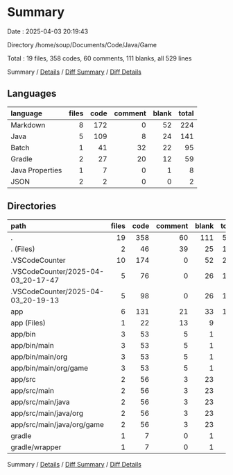 # Summary

Date : 2025-04-03 20:19:43

Directory /home/soup/Documents/Code/Java/Game

Total : 19 files,  358 codes, 60 comments, 111 blanks, all 529 lines

Summary / [Details](details.md) / [Diff Summary](diff.md) / [Diff Details](diff-details.md)

## Languages
| language | files | code | comment | blank | total |
| :--- | ---: | ---: | ---: | ---: | ---: |
| Markdown | 8 | 172 | 0 | 52 | 224 |
| Java | 5 | 109 | 8 | 24 | 141 |
| Batch | 1 | 41 | 32 | 22 | 95 |
| Gradle | 2 | 27 | 20 | 12 | 59 |
| Java Properties | 1 | 7 | 0 | 1 | 8 |
| JSON | 2 | 2 | 0 | 0 | 2 |

## Directories
| path | files | code | comment | blank | total |
| :--- | ---: | ---: | ---: | ---: | ---: |
| . | 19 | 358 | 60 | 111 | 529 |
| . (Files) | 2 | 46 | 39 | 25 | 110 |
| .VSCodeCounter | 10 | 174 | 0 | 52 | 226 |
| .VSCodeCounter/2025-04-03_20-17-47 | 5 | 76 | 0 | 26 | 102 |
| .VSCodeCounter/2025-04-03_20-19-13 | 5 | 98 | 0 | 26 | 124 |
| app | 6 | 131 | 21 | 33 | 185 |
| app (Files) | 1 | 22 | 13 | 9 | 44 |
| app/bin | 3 | 53 | 5 | 1 | 59 |
| app/bin/main | 3 | 53 | 5 | 1 | 59 |
| app/bin/main/org | 3 | 53 | 5 | 1 | 59 |
| app/bin/main/org/game | 3 | 53 | 5 | 1 | 59 |
| app/src | 2 | 56 | 3 | 23 | 82 |
| app/src/main | 2 | 56 | 3 | 23 | 82 |
| app/src/main/java | 2 | 56 | 3 | 23 | 82 |
| app/src/main/java/org | 2 | 56 | 3 | 23 | 82 |
| app/src/main/java/org/game | 2 | 56 | 3 | 23 | 82 |
| gradle | 1 | 7 | 0 | 1 | 8 |
| gradle/wrapper | 1 | 7 | 0 | 1 | 8 |

Summary / [Details](details.md) / [Diff Summary](diff.md) / [Diff Details](diff-details.md)